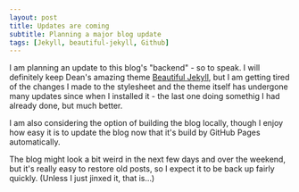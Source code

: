 ```yaml
---
layout: post
title: Updates are coming
subtitle: Planning a major blog update
tags: [Jekyll, beautiful-jekyll, Github]
---
```


I am planning an update to this blog's "backend" - so to speak. I will definitely keep Dean's amazing theme [Beautiful Jekyll](http://deanattali.com/beautiful-jekyll/), but I am getting tired of the changes I made to the stylesheet and the theme itself has undergone many updates since when I installed it - the last one doing somethig I had already done, but much better.

I am also considering the option of building the blog locally, though I enjoy how easy it is to update the blog now that it's build by GitHub Pages automatically.

The blog might look a bit weird in the next few days and over the weekend, but it's really easy to restore old posts, so I expect it to be back up fairly quickly.
(Unless I just jinxed it, that is...)


